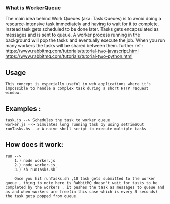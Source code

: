 
### What is WorkerQueue
The main idea behind Work Queues (aka: Task Queues) is to avoid doing a resource-intensive task immediately and having to wait for it to complete. Instead task gets scheduled to be done later. Tasks gets encapsulated as messages and is sent to queue. A worker process running in the background will pop the tasks and eventually execute the job. When you run many workers the tasks will be shared between them.
    further ref : https://www.rabbitmq.com/tutorials/tutorial-two-javascript.html
                  https://www.rabbitmq.com/tutorials/tutorial-two-python.html

## Usage
    This concept is especially useful in web applications where it's impossible to handle a complex task during a short HTTP request window.

## Examples :
    task.js --> Schedules the task to worker queue
    worker.js --> Simulates long running task by using setTimeOut
    runTasks.hs --> A naive shell script to execute multiple tasks

## How does it work:
    run --> 
        1.) node worker.js
        2.) node worker.js      
        3.)`sh runTasks.sh`

        Once you hit runTasks.sh ,10 task gets submitted to the worker queue , thing to note here is RabbitMQ doesn't wait for tasks to be completed by the workers , it pushes the task as messages to queue and as and when workers are free(in this case which is every 3 seconds) the task gets popped from queue.




